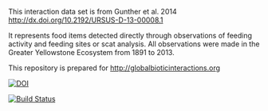 This interaction data set is from Gunther et al. 2014 http://dx.doi.org/10.2192/URSUS-D-13-00008.1

It represents food items detected directly through observations of feeding activity and feeding sites or scat analysis. All observations were made in the Greater Yellowstone Ecosystem from 1891 to 2013.

This repository is prepared for http://globalbioticinteractions.org

[![DOI](https://zenodo.org/badge/76596495.svg)](https://zenodo.org/badge/latestdoi/76596495)

[![Build Status](https://travis-ci.org/diatomsRcool/yellowstone_grizzly.svg?branch=master)](https://travis-ci.org/diatomsRcool/yellowstone_grizzly)
